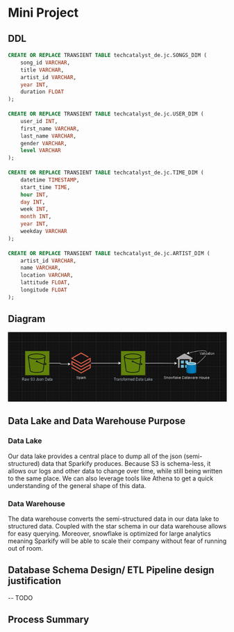 # Mini Project

## DDL
```SQL
CREATE OR REPLACE TRANSIENT TABLE techcatalyst_de.jc.SONGS_DIM (
    song_id VARCHAR,
    title VARCHAR,
    artist_id VARCHAR,
    year INT,
    duration FLOAT
);

CREATE OR REPLACE TRANSIENT TABLE techcatalyst_de.jc.USER_DIM (
    user_id INT,
    first_name VARCHAR,
    last_name VARCHAR,
    gender VARCHAR,
    level VARCHAR
);

CREATE OR REPLACE TRANSIENT TABLE techcatalyst_de.jc.TIME_DIM (
    datetime TIMESTAMP,
    start_time TIME,    
    hour INT, 
    day INT, 
    week INT, 
    month INT, 
    year INT, 
    weekday VARCHAR
);

CREATE OR REPLACE TRANSIENT TABLE techcatalyst_de.jc.ARTIST_DIM (
    artist_id VARCHAR,
    name VARCHAR,
    location VARCHAR,
    lattitude FLOAT,
    longitude FLOAT
);
```

## Diagram
![png](./diagram.png)

## Data Lake and Data Warehouse Purpose
### Data Lake
Our data lake provides a central place to dump all of the json (semi-structured) data that Sparkify produces.
Because S3 is schema-less, it allows our logs and other data to change over time, while still being written to the same place.
We can also leverage tools like Athena to get a quick understanding of the general shape of this data.

### Data Warehouse
The data warehouse converts the semi-structured data in our data lake to structured data.
Coupled with the star schema in our data warehouse allows for easy querying. 
Moreover, snowflake is optimized for large analytics meaning Sparkify will be able to scale their company without fear of running out of room.

## Database Schema Design/ ETL Pipeline design justification
-- TODO

## Process Summary


